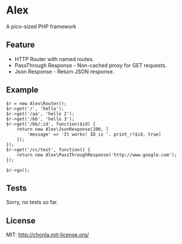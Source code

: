 # Alex

A pico-sized PHP framework

## Feature

* HTTP Router with named routes.
* PassThrough Response - Non-cached proxy for GET requests.
* Json Response - Return JSON response.

## Example

```
$r = new Alex\Router();
$r->get('/', 'hello');
$r->get('/aa', 'hello 2');
$r->get('/bb', 'hello 3');
$r->get('/bb/:id', function($id) {
    return new Alex\JsonResponse(200, [
        'message' => 'It works! ID is '. print_r($id, true)
    ]);
});
$r->get('/cc/test', function() {
    return new Alex\PassThroughResponse('http://www.google.com');
});

$r->go();
```

## Tests

Sorry, no tests so far.

## License

MIT: http://chonla.mit-license.org/